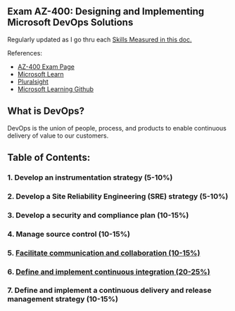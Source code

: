 ## Exam AZ-400: Designing and Implementing Microsoft DevOps Solutions
Regularly updated as I go thru each [Skills Measured in this doc.](https://query.prod.cms.rt.microsoft.com/cms/api/am/binary/RE3VP8d)

References:

* [AZ-400 Exam Page](https://docs.microsoft.com/en-us/learn/certifications/exams/az-400)
* [Microsoft Learn](https://docs.microsoft.com/en-us/learn/browse/?roles=devops-engineer&resource_type=learning%20path)
* [Pluralsight](https://app.pluralsight.com/paths/certificate/designing-and-implementing-microsoft-devops-solutions-az-400)
* [Microsoft Learning Github](https://github.com/MicrosoftLearning/AZ400-DesigningandImplementingMicrosoftDevOpsSolutions)

## What is DevOps?  
DevOps is the union of people, process, and products to enable continuous delivery of value to our customers.

## Table of Contents:  

### 1. Develop an instrumentation strategy (5-10%)  
### 2. Develop a Site Reliability Engineering (SRE) strategy (5-10%)  
### 3. Develop a security and compliance plan (10-15%)  
### 4. Manage source control (10-15%)  
### 5. [Facilitate communication and collaboration (10-15%)](./Communication_and_Collaboration/CC.md)  
### 6. [Define and implement continuous integration (20-25%)](./Continuous_Integration/CI.md)  
### 7. Define and implement a continuous delivery and release management strategy (10-15%)  
